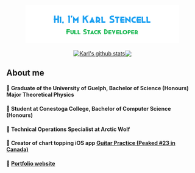 <p align="center"><a href="https://kstencell.github.io/" target="_blank"><img width="80%" alt="Hi, I'm Karl Stencell" src="./images/github-readme-banner.png" /></a></p>

<div align=center><a href="https://github.com/anuraghazra/github-readme-stats"><img align="center" src="https://github-readme-stats.vercel.app/api?username=kstencell&show_icons=true&include_all_commits=true&theme=buefy&hide_border=true&title_color=34A853&icon_color=4285F4&hide_border=true" alt="Karl's github stats" /></a><a href="https://github.com/anuraghazra/github-readme-stats"><img align="center" src="https://github-readme-stats.vercel.app/api/top-langs/?username=kstencell&layout=compact&theme=buefy&hide_border=true" /></a></div>

## About me

  #### 📘 Graduate of the University of Guelph, Bachelor of Science (Honours) Major Theoretical Physics
  #### 📗 Student at Conestoga College, Bachelor of Computer Science (Honours)
  #### 📝 Technical Operations Specialist at Arctic Wolf
  #### 📱 Creator of chart topping iOS app <a href="https://appadvice.com/app/guitar-practice/1513229012">Guitar Practice (Peaked #23 in Canada)</a>
  #### 💼 <a href="https://kstencell.github.io/">Portfolio website</a>
